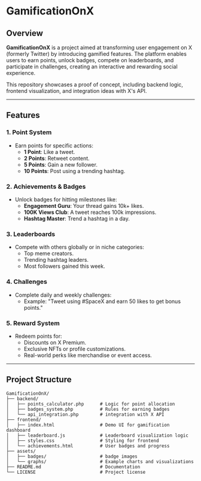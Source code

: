 # GamificationOnX

##  **Overview**
**GamificationOnX** is a project aimed at transforming user engagement on X (formerly Twitter) by introducing gamified features. The platform enables users to earn points, unlock badges, compete on leaderboards, and participate in challenges, creating an interactive and rewarding social experience.

This repository showcases a proof of concept, including backend logic, frontend visualization, and integration ideas with X's API.

---

##  **Features**
### 1. **Point System**
   - Earn points for specific actions:
     - **1 Point**: Like a tweet.
     - **2 Points**: Retweet content.
     - **5 Points**: Gain a new follower.
     - **10 Points**: Post using a trending hashtag.

### 2. **Achievements & Badges**
   - Unlock badges for hitting milestones like:
     - **Engagement Guru**: Your thread gains 10k+ likes.
     - **100K Views Club**: A tweet reaches 100k impressions.
     - **Hashtag Master**: Trend a hashtag in a day.

### 3. **Leaderboards**
   - Compete with others globally or in niche categories:
     - Top meme creators.
     - Trending hashtag leaders.
     - Most followers gained this week.

### 4. **Challenges**
   - Complete daily and weekly challenges:
     - Example: "Tweet using #SpaceX and earn 50 likes to get bonus points."

### 5. **Reward System**
   - Redeem points for:
     - Discounts on X Premium.
     - Exclusive NFTs or profile customizations.
     - Real-world perks like merchandise or event access.

---

## **Project Structure**
```plaintext
GamificationOnX/
├── backend/
│   ├── points_calculator.php      # Logic for point allocation
│   ├── badges_system.php          # Rules for earning badges
│   └── api_integration.php        # integration with X API
├── frontend/
│   ├── index.html                 # Demo UI for gamification dashboard
│   ├── leaderboard.js             # Leaderboard visualization logic
│   ├── styles.css                 # Styling for frontend
│   └── achievements.html          # User badges and progress
├── assets/
│   ├── badges/                    # badge images
│   └── graphs/                    # Example charts and visualizations
├── README.md                      # Documentation
└── LICENSE                        # Project license
